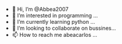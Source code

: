 - 👋 Hi, I’m @Abbea2007
- 👀 I’m interested in programming ...
- 🌱 I’m currently learning python ...
- 💞️ I’m looking to collaborate on bussines...
- 📫 How to reach me abeacarlos ...

<!---
Abbea2007/Abbea2007 is a ✨ special ✨ repository because its `README.md` (this file) appears on your GitHub profile.
You can click the Preview link to take a look at your changes.
--->
